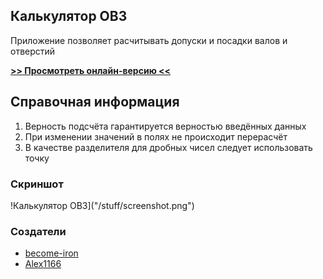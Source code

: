## Калькулятор ОВЗ

Приложение позволяет расчитывать допуски и посадки валов и отверстий

[**>> Просмотреть онлайн-версию <<**](https://ovz-calc-become-iron.c9.io/index.html)

## Справочная информация
1. Верность подсчёта гарантируется верностью введённых данных
2. При изменении значений в полях не происходит перерасчёт
3. В качестве разделителя для дробных чисел следует использовать точку

### Скриншот
!Калькулятор ОВЗ]("/stuff/screenshot.png")

### Создатели
* [become-iron](https://github.com/become-iron)
* [Alex1166](https://github.com/Alex1166)
